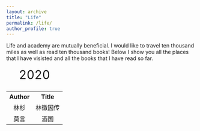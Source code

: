 ```yaml
---
layout: archive
title: "Life"
permalink: /life/
author_profile: true
---
```


<!-- {% include base_path %} -->

Life and academy are mutually beneficial. I would like to travel ten thousand miles as well as read ten thousand books! Below I show you all the places that I have visisted and all the books that I have read so far.
<!-- <iframe src="/talkmap/map.html" height="700" width="850" style="border:none;"></iframe> -->

<table class="multi">
<caption style="font-size:24pt">2020</caption>
<tr>
<th class="title">Author</th>
<th class="title">Title</th>
</tr>
<tr>
<td valign="center" align='center'>林杉</td>
<td valign="center" align='center'>林徽因传</td>
</tr>
<tr>
<td valign="center" align='center'>莫言</td>
<td valign="center" align='center'>酒国</td>
</tr>
</table>